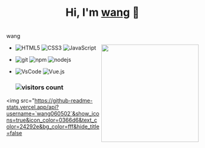 <h1 align="center">Hi, I'm <a href="https://github.com/wang060502">wang</a> 👋</h1>

<!-- #  My Tech Stack -->

<br/>wang
<!-- <a href="https://github.com/solmp"><img src="https://cdn.jsdelivr.net/gh/solmp/imgurl/icon/202110171435495.gif" align="right" height="180"/></a> -->
<a href="https://github.com/solmp"><img src="https://media.giphy.com/media/SWoSkN6DxTszqIKEqv/giphy.gif" align="right" height="255"/></a>
 
- ![HTML5](https://img.shields.io/badge/-HTML5-%23E44D27?style=flat-square&logo=html5&logoColor=ffffff)
  ![CSS3](https://img.shields.io/badge/-CSS3-%231572B6?style=flat-square&logo=css3)
  ![JavaScript](https://img.shields.io/badge/-JavaScript-%23F7DF1C?style=flat-square&logo=javascript&logoColor=000000&labelColor=%23F7DF1C&color=%23FFCE5A)
  
- <img alt="git" src="https://img.shields.io/badge/Git-F05032?style=flat-square&logo=git&logoColor=white" >
  <img alt="npm" src="https://img.shields.io/badge/-NPM-CB3837?style=flat-square&logo=npm&logoColor=white" />
  <img alt="nodejs" src="https://img.shields.io/badge/-nodejs-CB3837?style=flat-square&logo=npm&logoColor=white" />

- ![VsCode](https://img.shields.io/badge/Editor-VSCode-blue?style=flat-square&logo=visual-studio-code&logoColor=white) 
  ![Vue.js](https://img.shields.io/badge/-Vue.js-%232c3e50?style=flat-square&logo=Vue.js)
  ### ![visitors count](https://visitors-by-url-pls-dont-use-this-in-your-repo.vercel.app/`wang060502`-github-readme)
<img src="https://github-readme-stats.vercel.app/api?username=`wang060502`&show_icons=true&icon_color=0366d6&text_color=24292e&bg_color=fff&hide_title=false


<br/>

